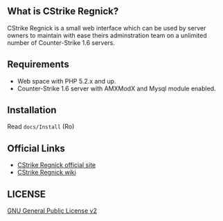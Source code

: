 ## What is CStrike Regnick?

CStrike Regnick is a small web interface which can be used by server owners 
to maintain with ease theirs adminstration team on a unlimited number of 
Counter-Strike 1.6 servers.


## Requirements
* Web space with PHP 5.2.x and up.
* Counter-Strike 1.6 server with AMXModX and Mysql module enabled.


## Installation
Read `docs/Install` (Ro)

## Official Links

* [CStrike Regnick official site](http://www.gentle.ro/proiecte/cstrike-regnick/)
* [CStrike Regnick wiki](https://github.com/vimishor/CStrike-Regnick/wiki)

## LICENSE

[GNU General Public License v2](http://opensource.org/licenses/gpl-2.0.php)